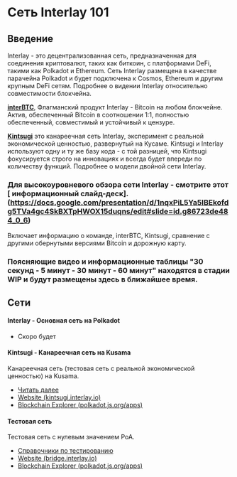 # Сеть Interlay 101

## Введение

Interlay - это децентрализованная сеть, предназначенная для соединения криптовалют, таких как биткоин, с платформами DeFi, такими как Polkadot и Ethereum. Сеть Interlay размещена в качестве парачейна Polkadot и будет подключена к Cosmos, Ethereum и другим крупным DeFi сетям. Подробнее о видении Interlay относительно совместимости блокчейна.

**[interBTC](/getting-started/overview?id=interbtc-bitcoin-on-any-blockchain)**, Флагманский продукт Interlay - Bitcoin на любом блокчейне. Актив, обеспеченный Bitcoin в соотношении 1:1, полностью обеспеченный, совместимый и устойчивый к цензуре.

**[Kintsugi](../kintsugi/overview)** это канареечная сеть Interlay, эксперимент с реальной экономической ценностью, развернутый на Кусаме. Kintsugi и Interlay используют одну и ту же базу кода - с той разницей, что Kintsugi фокусируется строго на инновациях и всегда будет впереди по количеству функций. Подробнее о модели двойной сети Interlay.

### Для высокоуровневого обзора сети Interlay - смотрите этот [ информационный слайд-деск].(https://docs.google.com/presentation/d/1nqxPiL5Ya5IBEkofdg5TVa4gc4SkBXTpHWOX15duqns/edit#slide=id.g86723de484_0_6)
Включает информацию о команде, interBTC, Kintsugi, сравнение с другими обернутыми версиями Bitcoin и дорожную карту.

### Поясняющие видео и информационные таблицы "30 секунд - 5 минут - 30 минут - 60 минут" находятся в стадии WIP и будут размещены здесь в ближайшее время.


## Сети

#### Interlay - Основная сеть на Polkadot

- Скоро будет

#### Kintsugi - Канареечная сеть на  Kusama

Канареечная сеть (тестовая сеть с реальной экономической ценностью) на Kusama.

- [Читать далее](../kintsugi/overview.md)
- [Website (kintsugi.interlay.io)](https://kintsugi.interlay.io/)
- [Blockchain Explorer (polkadot.js.org/apps)](https://polkadot.js.org/apps/?rpc=wss%3A%2F%2Fapi-kusama.interlay.io%2Fparachain#/explorer)

#### Тестовая сеть 

Тестовая сеть с нулевым значением PoA.

- [Справочники по тестированию](../guides/prereq.md)
- [Website (bridge.interlay.io)](https://bridge.interlay.io/)
- [Blockchain Explorer (polkadot.js.org/apps)](https://polkadot.js.org/apps/?rpc=wss%3A%2F%2Fapi.interlay.io%2Fparachain%2F#/explorer)
